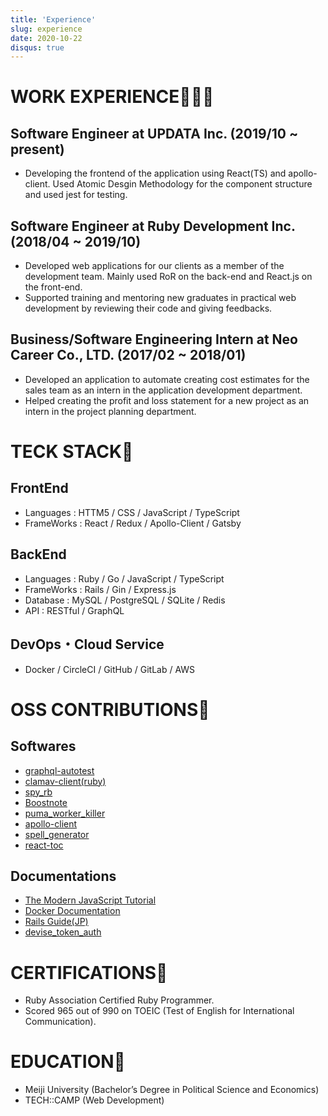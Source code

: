 ```yaml
---
title: 'Experience'
slug: experience
date: 2020-10-22
disqus: true
---
```


# WORK EXPERIENCE👨🏻‍💻

## Software Engineer at UPDATA Inc. (2019/10 ~ present)

- Developing the frontend of the application using React(TS) and apollo-client. Used Atomic Desgin Methodology for the component structure and used jest for testing.

## Software Engineer at Ruby Development Inc. (2018/04 ~ 2019/10)

- Developed web applications for our clients as a member of the development team.
  Mainly used RoR on the back-end and React.js on the front-end.
- Supported training and mentoring new graduates in practical web development by reviewing their code and giving feedbacks.

## Business/Software Engineering Intern at Neo Career Co., LTD. (2017/02 ~ 2018/01)

- Developed an application to automate creating cost estimates for the sales team as an intern in the application development department.
- Helped creating the profit and loss statement for a new project as an intern in the project planning department.

# TECK STACK💼

## FrontEnd

- Languages : HTTM5 / CSS / JavaScript / TypeScript
- FrameWorks : React / Redux / Apollo-Client / Gatsby

## BackEnd

- Languages : Ruby / Go / JavaScript / TypeScript
- FrameWorks : Rails / Gin / Express.js
- Database : MySQL / PostgreSQL / SQLite / Redis
- API : RESTful / GraphQL

## DevOps・Cloud Service

- Docker / CircleCI / GitHub / GitLab / AWS

# OSS CONTRIBUTIONS🚀

## Softwares

- [graphql-autotest](https://github.com/bitjourney/graphql-autotest)
- [clamav-client(ruby)](https://github.com/franckverrot/clamav-client)
- [spy_rb](https://github.com/jbodah/spy_rb)
- [Boostnote](https://github.com/BoostIO/Boostnote)
- [puma_worker_killer](https://github.com/schneems/puma_worker_killer")
- [apollo-client](https://github.com/apollographql/apollo-client)
- [spell_generator](https://github.com/K-Sato1995/spell_generator)
- [react-toc](https://github.com/K-Sato1995/react-toc)

## Documentations

- [The Modern JavaScript Tutorial](https://github.com/javascript-tutorial/en.javascript.info/graphs/contributors)
- [Docker Documentation](https://github.com/docker/docker.github.io)
- [Rails Guide(JP)](https://github.com/yasslab/railsguides.jp)
- [devise_token_auth](https://github.com/lynndylanhurley/devise_token_auth)

# CERTIFICATIONS🏅

- Ruby Association Certified Ruby Programmer.
- Scored 965 out of 990 on TOEIC (Test of English for International Communication).

# EDUCATION🏫

- Meiji University (Bachelor’s Degree in Political Science and Economics)
- TECH::CAMP (Web Development)
